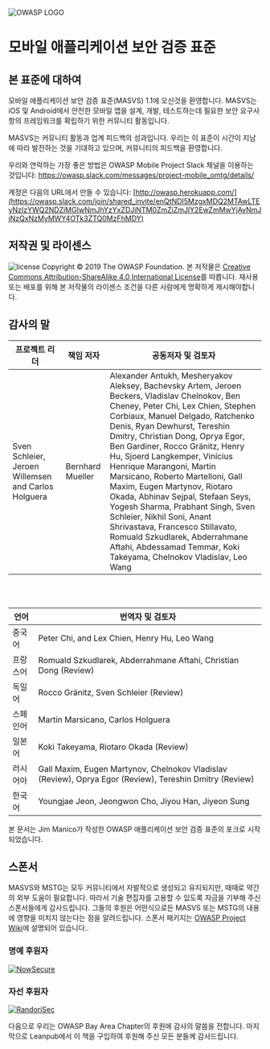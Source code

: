 ![OWASP LOGO](images/OWASP_logo.png)

# 모바일 애플리케이션 보안 검증 표준

## 본 표준에 대하여

모바일 애플리케이션 보안 검증 표준(MASVS) 1.1에 오신것을 환영합니다. MASVS는 iOS 및 Android에서 안전한 모바일 앱을 설계, 개발, 테스트하는데 필요한 보안 요구사항의 프레임워크를 확립하기 위한 커뮤니티 활동입니다.

MASVS는 커뮤니티 활동과 업계 피드백의 성과입니다. 우리는 이 표준이 시간이 지남에 따라 발전하는 것을 기대하고 있으며, 커뮤니티의 피드백을 환영합니다.

우리와 연락하는 가장 좋은 방법은 OWASP Mobile Project Slack 채널을 이용하는 것입니다: <https://owasp.slack.com/messages/project-mobile_omtg/details/>

계정은 다음의 URL에서 만들 수 있습니다: [http://owasp.herokuapp.com/](https://owasp.slack.com/join/shared_invite/enQtNDI5MzgxMDQ2MTAwLTEyNzIzYWQ2NDZiMGIwNmJhYzYxZDJiNTM0ZmZiZmJlY2EwZmMwYjAyNmJjNzQxNzMyMWY4OTk3ZTQ0MzFhMDY)

## 저작권 및 라이센스

![license](images/CC-license.png) Copyright © 2019 The OWASP Foundation. 본 저작물은 [Creative Commons Attribution-ShareAlike 4.0 International License](https://creativecommons.org/licenses/by-sa/4.0/)를 따릅니다. 재사용 또는 배포를 위해 본 저작물의 라이센스 조건을 다른 사람에게 명확하게 제시해야합니다.

<div style="page-break-after: always;">
</div>

## 감사의 말

| 프로젝트 리더 | 책임 저자 | 공동저자 및 검토자
| --- | --- | --- |
| Sven Schleier, Jeroen Willemsen and Carlos Holguera | Bernhard Mueller | Alexander Antukh, Mesheryakov Aleksey, Bachevsky Artem, Jeroen Beckers, Vladislav Chelnokov, Ben Cheney, Peter Chi, Lex Chien, Stephen Corbiaux, Manuel Delgado, Ratchenko Denis, Ryan Dewhurst, Tereshin Dmitry, Christian Dong, Oprya Egor, Ben Gardiner, Rocco Gränitz, Henry Hu, Sjoerd Langkemper, Vinícius Henrique Marangoni, Martin Marsicano, Roberto Martelloni, Gall Maxim, Eugen Martynov, Riotaro Okada, Abhinav Sejpal, Stefaan Seys, Yogesh Sharma, Prabhant Singh, Sven Schleier, Nikhil Soni, Anant Shrivastava, Francesco Stillavato, Romuald Szkudlarek, Abderrahmane Aftahi, Abdessamad Temmar, Koki Takeyama, Chelnokov Vladislav, Leo Wang |

<br><br>

| 언어 | 번역자 및 검토자 |
| --- | --- |
| 중국어 | Peter Chi, and Lex Chien, Henry Hu, Leo Wang |
| 프랑스어 | Romuald Szkudlarek, Abderrahmane Aftahi, Christian Dong (Review) |
| 독일어 | Rocco Gränitz, Sven Schleier (Review) |
| 스페인어 | Martin Marsicano, Carlos Holguera |
| 일본어 | Koki Takeyama, Riotaro Okada (Review) |
| 러시어아 | Gall Maxim, Eugen Martynov, Chelnokov Vladislav (Review), Oprya Egor (Review), Tereshin Dmitry (Review) |
| 한국어 | Youngjae Jeon, Jeongwon Cho, Jiyou Han, Jiyeon Sung |

본 문서는 Jim Manico가 작성한 OWASP 애플리케이션 보안 검증 표준의 포크로 시작되었습니다.

## 스폰서

MASVS와 MSTG는 모두 커뮤니티에서 자발적으로 생성되고 유지되지만, 때때로 약간의 외부 도움이 필요합니다. 따라서 기술 편집자를 고용할 수 있도록 자금을 기부해 주신 스폰서들에게 감사드립니다. 그들의 후원은 어떤식으로든 MASVS 또는 MSTG의 내용에 영향을 미치지 않는다는 점을 알려드립니다. 스폰서 패키지는 [OWASP Project Wiki](https://www.owasp.org/index.php/OWASP_Mobile_Security_Testing_Guide#tab=Sponsorship_Packages "OWASP Mobile Security Testing Guide Sponsorship Packages")에 설명되어 있습니다..

### 명예 후원자

[![NowSecure](images/NowSecure_logo.png)](https://www.nowsecure.com/ "NowSecure")

### 자선 후원자

[![RandoriSec](images/Randorisec_logo.png)](https://www.randorisec.fr/ "RandoriSec")

다음으로 우리는 OWASP Bay Area Chapter의 후원에 감사의 말씀을 전합니다. 마지막으로 Leanpub에서 이 책을 구입하여 후원해 주신 모든 분들께 감사드립니다.

